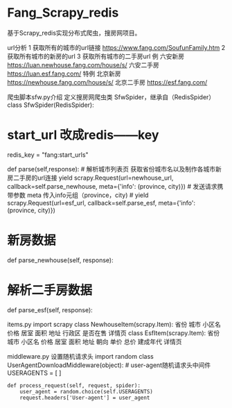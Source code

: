 # Fang_Scrapy_redis
基于Scrapy_redis实现分布式爬虫，搜房网项目。

url分析
1 获取所有的城市的url链接
https://www.fang.com/SoufunFamily.htm
2 获取所有城市的新房的url
3 获取所有城市的二手房url
例	六安新房 https://luan.newhouse.fang.com/house/s/    六安二手房 https://luan.esf.fang.com/
特例 北京新房 https://newhouse.fang.com/house/s/    北京二手房 https://esf.fang.com/

爬虫脚本sfw.py介绍
定义搜房网爬虫类 SfwSpider，继承自（RedisSpider）
class SfwSpider(RedisSpider):
  # start_url 改成redis——key
  redis_key = "fang:start_urls"
  
  def parse(self,response):  # 解析城市列表页 获取省份城市名以及制作各城市新房二手房的url连接
        yield scrapy.Request(url=newhouse_url, callback=self.parse_newhouse, meta={'info': (province, city)})
           # 发送请求携带参数 meta 传入info元组（province，city)
           #    yield scrapy.Request(url=esf_url, callback=self.parse_esf, meta={'info': (province, city)})
  # 新房数据
  def parse_newhouse(self, response):
  
  # 解析二手房数据
   def parse_esf(self, response):
   
  
  items.py 
import scrapy
class NewhouseItem(scrapy.Item):
省份 城市 小区名 价格 居室 面积 地址 行政区 是否在售 详情页
class EsfItem(scrapy.Item):
省份 城市 小区名 价格 居室 面积 地址 朝向 单价 总价 建成年代 详情页


middleware.py
设置随机请求头
import random
class UserAgentDownloadMiddleware(object):
    # user-agent随机请求头中间件
    USERAGENTS = [ ]  

    def process_request(self, request, spider):
        user_agent = random.choice(self.USERAGENTS)
        request.headers['User-agent'] = user_agent

